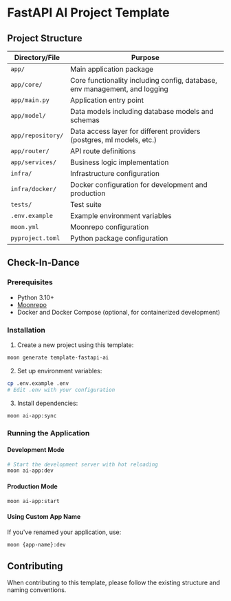 # FastAPI AI Project Template

## Project Structure

| Directory/File | Purpose |
|----------------|---------|
| `app/` | Main application package |
| `app/core/` | Core functionality including config, database, env management, and logging |
| `app/main.py` | Application entry point |
| `app/model/` | Data models including database models and schemas |
| `app/repository/` | Data access layer for different providers (postgres, ml models, etc.) |
| `app/router/` | API route definitions |
| `app/services/` | Business logic implementation |
| `infra/` | Infrastructure configuration |
| `infra/docker/` | Docker configuration for development and production |
| `tests/` | Test suite |
| `.env.example` | Example environment variables |
| `moon.yml` | Moonrepo configuration |
| `pyproject.toml` | Python package configuration |

## Check-In-Dance

### Prerequisites

- Python 3.10+
- [Moonrepo](https://moonrepo.dev/docs/getting-started/installation)
- Docker and Docker Compose (optional, for containerized development)

### Installation

1. Create a new project using this template:

```bash
moon generate template-fastapi-ai
```

2. Set up environment variables:

```bash
cp .env.example .env
# Edit .env with your configuration
```

3. Install dependencies:

```bash
moon ai-app:sync
```

### Running the Application

#### Development Mode

```bash
# Start the development server with hot reloading
moon ai-app:dev
```

#### Production Mode

```bash
moon ai-app:start
```

#### Using Custom App Name

If you've renamed your application, use:

```bash
moon {app-name}:dev
```

## Contributing

When contributing to this template, please follow the existing structure and naming conventions.
